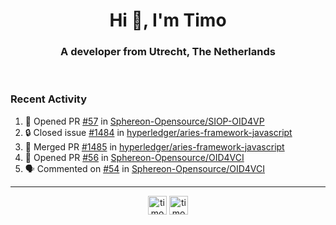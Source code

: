 <h1 align="center">Hi 👋, I'm Timo</h1>
<h3 align="center">A developer from Utrecht, The Netherlands</h3>
<br/>
<!-- https://github.com/rahuldkjain/github-profile-readme-generator --!>

<!--  <p align="left"><img src="https://github-readme-stats.vercel.app/api?username=timoglastra&show_icons=true&count_private=true&" alt="timoglastra" /></p> --!>

<!--
Github language stats
<p align="left"><img src="https://github-readme-stats.vercel.app/api/top-langs/?username=timoglastra&layout=compact" alt="timoglastra" /><p>
-->

<!-- Codestats language stats -->
<!-- <p align="left"><img src="https://codestats-readme.vercel.app/api/top-langs/?username=timoglastra&layout=compact&language_count=12" alt="timoglastra" /><p>    --!>
  
<h3>Recent Activity</h3>

<!--START_SECTION:activity-->
1. 💪 Opened PR [#57](https://github.com/Sphereon-Opensource/SIOP-OID4VP/pull/57) in [Sphereon-Opensource/SIOP-OID4VP](https://github.com/Sphereon-Opensource/SIOP-OID4VP)
2. 🔒 Closed issue [#1484](https://github.com/hyperledger/aries-framework-javascript/issues/1484) in [hyperledger/aries-framework-javascript](https://github.com/hyperledger/aries-framework-javascript)
3. 🎉 Merged PR [#1485](https://github.com/hyperledger/aries-framework-javascript/pull/1485) in [hyperledger/aries-framework-javascript](https://github.com/hyperledger/aries-framework-javascript)
4. 💪 Opened PR [#56](https://github.com/Sphereon-Opensource/OID4VCI/pull/56) in [Sphereon-Opensource/OID4VCI](https://github.com/Sphereon-Opensource/OID4VCI)
5. 🗣 Commented on [#54](https://github.com/Sphereon-Opensource/OID4VCI/issues/54) in [Sphereon-Opensource/OID4VCI](https://github.com/Sphereon-Opensource/OID4VCI)
<!--END_SECTION:activity-->

---

<p align="center">
<a href="https://twitter.com/timoglastra" target="blank"><img align="center" src="https://cdn.jsdelivr.net/npm/simple-icons@3.0.1/icons/twitter.svg" alt="timoglastra" height="30" width="30" /></a>
<a href="https://linkedin.com/in/timoglastra" target="blank"><img align="center" src="https://cdn.jsdelivr.net/npm/simple-icons@3.0.1/icons/linkedin.svg" alt="timoglastra" height="30" width="30" /></a>
</p>



